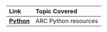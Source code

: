 
| Link | Topic Covered | 
| :--- | :--- |
| **[Python](https://github-pages.arc.ucl.ac.uk/python-tooling/)** | ARC Python resources |
